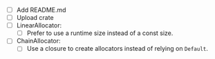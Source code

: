 -[ ] Add README.md
-[ ] Upload crate
-[ ] LinearAllocator:
    -[ ] Prefer to use a runtime size instead of a const size.
-[ ] ChainAllocator:
    -[ ] Use a closure to create allocators instead of relying on `Default`.

